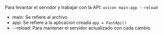 Para levantar el servidor y trabajar con la API:
`uvicon main:app --reload`

- main: Se refiere al archivo
- app: Se refiere a la aplicacion creada
`app = FastApi()`
- --reload: Para mantener el servidor actualizado con cada cambio
